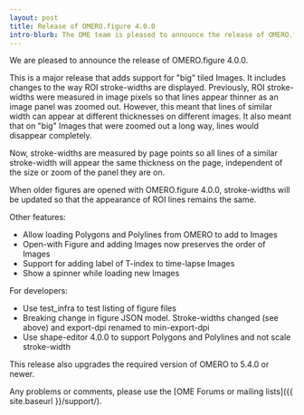 ```yaml
---
layout: post
title: Release of OMERO.figure 4.0.0
intro-blurb: The OME team is pleased to announce the release of OMERO.figure 4.0.0
---
```

We are pleased to announce the release of OMERO.figure 4.0.0.

This is a major release that adds support for "big" tiled Images.
It includes changes to the way ROI stroke-widths are displayed. 
Previously, ROI stroke-widths were measured in image pixels so that
lines appear thinner as an image panel was zoomed out.
However, this meant that lines of similar width can appear at different
thicknesses on different images. It also meant that on "big" Images that
were zoomed out a long way, lines would disappear completely.

Now, stroke-widths are measured by page points so all lines of a
similar stroke-width will appear the same thickness on the page,
independent of the size or zoom of the panel they are on.

When older figures are opened with OMERO.figure 4.0.0, stroke-widths
will be updated so that the appearance of ROI lines remains the same.

Other features:

* Allow loading Polygons and Polylines from OMERO to add to Images
* Open-with Figure and adding Images now preserves the order of Images
* Support for adding label of T-index to time-lapse Images
* Show a spinner while loading new Images

For developers:

* Use test_infra to test listing of figure files
* Breaking change in figure JSON model. Stroke-widths changed (see above) and export-dpi renamed to min-export-dpi
* Use shape-editor 4.0.0 to support Polygons and Polylines and not scale stroke-width

This release also upgrades the required version of OMERO
to 5.4.0 or newer.

Any problems or comments, please use the [OME Forums or mailing lists]({{ site.baseurl }}/support/).
